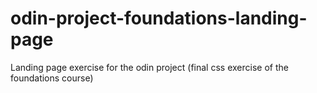 # odin-project-foundations-landing-page
Landing page exercise for the odin project (final css exercise of the foundations course)
